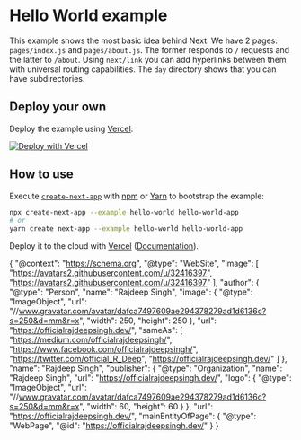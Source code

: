 # Hello World example

This example shows the most basic idea behind Next. We have 2 pages: `pages/index.js` and `pages/about.js`. The former responds to `/` requests and the latter to `/about`. Using `next/link` you can add hyperlinks between them with universal routing capabilities. The `day` directory shows that you can have subdirectories.

## Deploy your own

Deploy the example using [Vercel](https://vercel.com):

[![Deploy with Vercel](https://vercel.com/button)](https://vercel.com/import/project?template=https://github.com/vercel/next.js/tree/canary/examples/hello-world)

## How to use

Execute [`create-next-app`](https://github.com/vercel/next.js/tree/canary/packages/create-next-app) with [npm](https://docs.npmjs.com/cli/init) or [Yarn](https://yarnpkg.com/lang/en/docs/cli/create/) to bootstrap the example:

```bash
npx create-next-app --example hello-world hello-world-app
# or
yarn create next-app --example hello-world hello-world-app
```

Deploy it to the cloud with [Vercel](https://vercel.com/import?filter=next.js&utm_source=github&utm_medium=readme&utm_campaign=next-example) ([Documentation](https://nextjs.org/docs/deployment)).

{
"@context": "https://schema.org",
"@type": "WebSite",
"image": [
"https://avatars2.githubusercontent.com/u/32416397",
"https://avatars2.githubusercontent.com/u/32416397"
],
"author": {
"@type": "Person",
"name": "Rajdeep Singh",
"image": {
"@type": "ImageObject",
"url": "//www.gravatar.com/avatar/dafca7497609ae294378279ad1d6136c?s=250&d=mm&r=x",
"width": 250,
"height": 250
},
"url": "https://officialrajdeepsingh.dev/",
"sameAs": [
"https://medium.com/officialrajdeepsingh/",
"https://www.facebook.com/officialrajdeepsingh/",
"https://twitter.com/official_R_Deep",
"https://officialrajdeepsingh.dev/"
]
},
"name": "Rajdeep Singh",
"publisher": {
"@type": "Organization",
"name": "Rajdeep Singh",
"url": "https://officialrajdeepsingh.dev/",
"logo": {
"@type": "ImageObject",
"url": "//www.gravatar.com/avatar/dafca7497609ae294378279ad1d6136c?s=250&d=mm&r=x",
"width": 60,
"height": 60
}
},
"url": "https://officialrajdeepsingh.dev/",
"mainEntityOfPage": {
"@type": "WebPage",
"@id": "https://officialrajdeepsingh.dev/"
}
}
